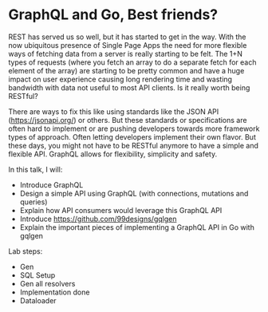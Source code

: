 # GraphQL and Go, Best friends?

REST has served us so well, but it has started to get in the way. With the now ubiquitous presence of Single Page Apps the need for more flexible ways of fetching data from a server is really starting to be felt. The 1+N types of requests (where you fetch an array to do a separate fetch for each element of the array) are starting to be pretty common and have a huge impact on user experience causing long rendering time and wasting bandwidth with data not useful to most API clients. Is it really worth being RESTful? 

There are ways to fix this like using standards like the JSON API (https://jsonapi.org/) or others. But these standards or specifications are often hard to implement or are pushing developers towards more framework types of approach. Often letting developers implement their own flavor. But these days, you might not have to be RESTful anymore to have a simple and flexible API. GraphQL allows for flexibility, simplicity and safety.

In this talk, I will:
* Introduce GraphQL
* Design a simple API using GraphQL (with connections, mutations and queries)
* Explain how API consumers would leverage this GraphQL API
* Introduce https://github.com/99designs/gqlgen
* Explain the important pieces of implementing a GraphQL API in Go with gqlgen

Lab steps:
 * Gen
 * SQL Setup
 * Gen all resolvers
 * Implementation done
 * Dataloader
